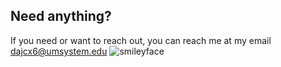 ## Need anything?
If you need or want to reach out, you can reach me at my email dajcx6@umsystem.edu
![smileyface](https://imgc.allpostersimages.com/img/print/u-g-F59IP80.jpg?w=550&h=550&p=0)
